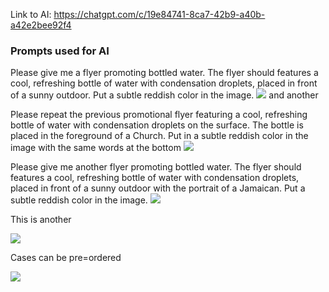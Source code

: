 Link to AI:
https://chatgpt.com/c/19e84741-8ca7-42b9-a40b-a42e2bee92f4


### Prompts used for AI

Please give me a flyer promoting bottled water. The flyer should features a cool, refreshing bottle of water with condensation droplets, placed in front of a sunny outdoor. Put a subtle reddish color in the image.
![](./grab-yours-after-the-service.webp)
and another
[](./bottle-with-young-lady.webp)

Please repeat the previous promotional flyer featuring a cool, refreshing bottle of water with condensation droplets on the surface. The bottle is placed in the foreground of a Church. Put in a subtle reddish color in the image with the same words at the bottom
![](./A-promotional-flyer-featuring-a-cool-refreshing-bottle-of-water-with-condensation-droplets-on-the-surface-The-bottle-is-placed-in-the-foreground-in.webp)

Please give me another flyer promoting bottled water. The flyer should features a cool, refreshing bottle of water with condensation droplets, placed in front of a sunny outdoor with the portrait of a Jamaican. Put a subtle reddish color in the image.
![](./bottle-with-young-lady.webp)

This is another

![](./bottle-with-young-man.webp)

Cases can be pre=ordered

![](./pre-order-case-bottled-water.webp)
